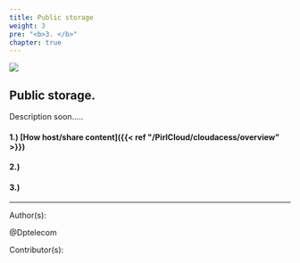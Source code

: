 ```yaml
---
title: Public storage
weight: 3
pre: "<b>3. </b>"
chapter: true
---
```

![](/PirlCloud/images/Pirl_IPFSsmall.png)


## Public storage.

Description soon.....



#### 1.) [How host/share content]({{< ref "/PirlCloud/cloudacess/overview" >}})
#### 2.) 
#### 3.) 













---
Author(s):


@Dptelecom


Contributor(s):

